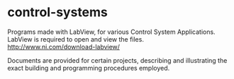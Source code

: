 # control-systems

Programs made with LabView, for various Control System Applications.<br/>
LabView is required to open and view the files.<br/>
http://www.ni.com/download-labview/

Documents are provided for certain projects, describing and illustrating the exact building and programming procedures employed.
